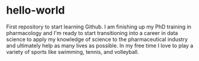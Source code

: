 # hello-world
First repository to start learning Github.
I am finishing up my PhD training in pharmacology and I'm ready to start transitioning into a career in data science to apply my knowledge of science to the pharmaceutical industry and ultimately help as many lives as possible. 
In my free time I love to play a variety of sports like swimming, tennis, and volleyball.

